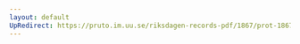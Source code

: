 ```yaml
---
layout: default
UpRedirect: https://pruto.im.uu.se/riksdagen-records-pdf/1867/prot-1867--ak--307/prot-1867--ak--307_001.pdf
---
```

